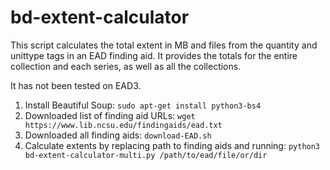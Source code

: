 # bd-extent-calculator

This script calculates the total extent in MB and files from the quantity and unittype tags in an EAD finding aid. It provides the totals for the entire collection and each series, as well as all the collections.

It has not been tested on EAD3.

1. Install Beautiful Soup: `sudo apt-get install python3-bs4`
2. Downloaded list of finding aid URLs: `wget https://www.lib.ncsu.edu/findingaids/ead.txt`
3. Downloaded all finding aids: `download-EAD.sh`
3. Calculate extents by replacing path to finding aids and running: `python3 bd-extent-calculator-multi.py /path/to/ead/file/or/dir`

